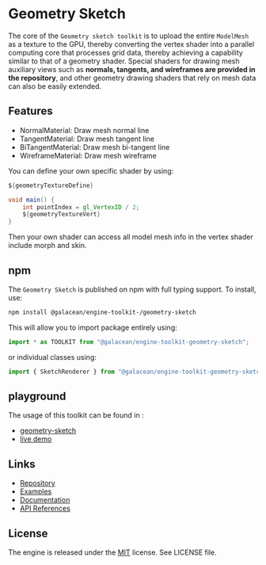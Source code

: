 # Geometry Sketch

The core of the `Geometry sketch toolkit` is to upload the entire `ModelMesh` as a texture to the GPU, thereby converting the vertex shader into a parallel computing core that processes grid data, thereby achieving a capability similar to that of a geometry shader. Special shaders for drawing mesh auxiliary views such as **normals, tangents, and wireframes are provided in the repository**, and other geometry drawing shaders that rely on mesh data can also be easily extended.

## Features

- NormalMaterial: Draw mesh normal line
- TangentMaterial: Draw mesh tangent line
- BiTangentMaterial: Draw mesh bi-tangent line
- WireframeMaterial: Draw mesh wireframe

You can define your own specific shader by using:

```glsl
${geometryTextureDefine}

void main() {
    int pointIndex = gl_VertexID / 2;
    ${geometryTextureVert}
}
```

Then your own shader can access all model mesh info in the vertex shader include morph and skin.

## npm

The `Geometry Sketch` is published on npm with full typing support. To install, use:

```sh
npm install @galacean/engine-toolkit-/geometry-sketch
```

This will allow you to import package entirely using:

```javascript
import * as TOOLKIT from "@galacean/engine-toolkit-geometry-sketch";
```

or individual classes using:

```javascript
import { SketchRenderer } from "@galacean/engine-toolkit-geometry-sketch";
```

## playground

The usage of this toolkit can be found in :

- [geometry-sketch](https://github.com/ant-galaxy/oasis-engine.github.io/blob/main/playground/geometry-sketch.ts)
- [live demo](https://oasisengine.cn/#/examples/latest/geometry-sketch)

## Links

- [Repository](https://github.com/galacean/engine-toolkit)
- [Examples](https://oasisengine.cn/#/examples/latest/skeleton-viewer)
- [Documentation](https://oasisengine.cn/#/docs/latest/cn/install)
- [API References](https://oasisengine.cn/#/api/latest/core)

## License

The engine is released under the [MIT](https://opensource.org/licenses/MIT) license. See LICENSE file.
